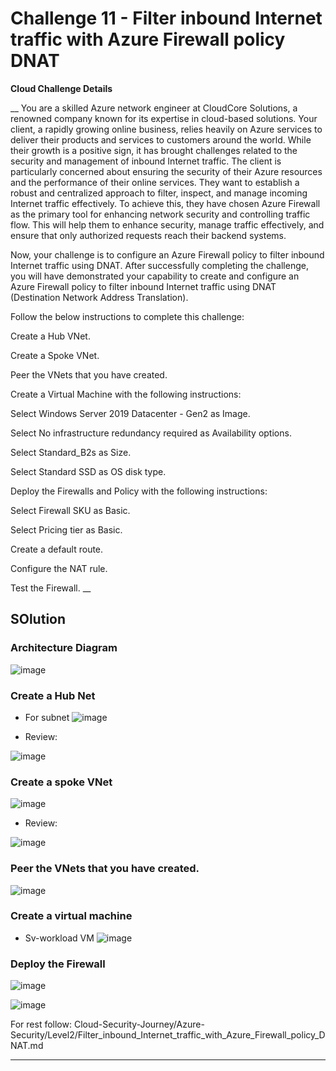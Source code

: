 # Challenge 11 - Filter inbound Internet traffic with Azure Firewall policy DNAT


__Cloud Challenge Details__

__
You are a skilled Azure network engineer at CloudCore Solutions, a renowned company known for its expertise in cloud-based solutions. Your client, a rapidly growing online business, relies heavily on Azure services to deliver their products and services to customers around the world. While their growth is a positive sign, it has brought challenges related to the security and management of inbound Internet traffic. The client is particularly concerned about ensuring the security of their Azure resources and the performance of their online services. They want to establish a robust and centralized approach to filter, inspect, and manage incoming Internet traffic effectively. To achieve this, they have chosen Azure Firewall as the primary tool for enhancing network security and controlling traffic flow. This will help them to enhance security, manage traffic effectively, and ensure that only authorized requests reach their backend systems.

Now, your challenge is to configure an Azure Firewall policy to filter inbound Internet traffic using DNAT. After successfully completing the challenge, you will have demonstrated your capability to create and configure an Azure Firewall policy to filter inbound Internet traffic using DNAT (Destination Network Address Translation).

Follow the below instructions to complete this challenge:

Create a Hub VNet.

Create a Spoke VNet.

Peer the VNets that you have created.

Create a Virtual Machine with the following instructions:

Select  Windows Server 2019 Datacenter - Gen2 as Image.

Select No infrastructure redundancy required as Availability options.

Select Standard_B2s as Size.

Select Standard SSD as OS disk type.

Deploy the Firewalls and Policy with the following instructions:

Select Firewall SKU as Basic.

Select Pricing tier as Basic.

Create a default route.

Configure the NAT rule.

Test the Firewall.
__


## SOlution 

### Architecture Diagram

![image](https://github.com/Tcarters/Cloud-Security-Journey/assets/71230412/f32102ef-3da2-42a2-85e4-20cd47c67679)


### Create a Hub Net
- For subnet 
![image](https://github.com/Tcarters/Cloud-Security-Journey/assets/71230412/862fac73-f039-4829-8130-7fbb51890b0b)

- Review:

![image](https://github.com/Tcarters/Cloud-Security-Journey/assets/71230412/9446d8b3-895e-4d1c-a7f0-ccbf21b9efaa)


### Create a spoke VNet

![image](https://github.com/Tcarters/Cloud-Security-Journey/assets/71230412/ae539264-466a-491a-be52-c79208557644)

- Review:

![image](https://github.com/Tcarters/Cloud-Security-Journey/assets/71230412/bbd0970f-5b2e-41ab-bad3-e19645d251e4)


### Peer the VNets that you have created.

![image](https://github.com/Tcarters/Cloud-Security-Journey/assets/71230412/394d719e-ac47-484f-9dd1-ca948f1a6889)

### Create a virtual machine
- Sv-workload VM
![image](https://github.com/Tcarters/Cloud-Security-Journey/assets/71230412/39b86a03-262d-48df-8527-4979f2931152)


### Deploy the Firewall

![image](https://github.com/Tcarters/Cloud-Security-Journey/assets/71230412/336e17b7-e5f2-45be-9453-d197a1249767)


![image](https://github.com/Tcarters/Cloud-Security-Journey/assets/71230412/527f8052-fa01-4018-885e-2327e1ddf2fa)



For rest follow: Cloud-Security-Journey/Azure-Security/Level2/Filter_inbound_Internet_traffic_with_Azure_Firewall_policy_DNAT.md

- - -
